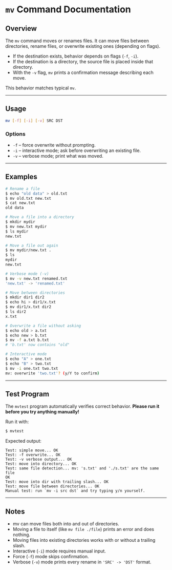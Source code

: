 # `mv` Command Documentation

## Overview

The `mv` command moves or renames files.
It can move files between directories, rename files, or overwrite existing ones (depending on flags).

* If the destination exists, behavior depends on flags (`-f`, `-i`).
* If the destination is a directory, the source file is placed inside that directory.
* With the `-v` flag, `mv` prints a confirmation message describing each move.

This behavior matches typical `mv`.

---

## Usage

```sh
mv [-f] [-i] [-v] SRC DST
```

### Options

* `-f` – force overwrite without prompting.
* `-i` – interactive mode; ask before overwriting an existing file.
* `-v` – verbose mode; print what was moved.

---

## Examples

```sh
# Rename a file
$ echo "old data" > old.txt
$ mv old.txt new.txt
$ cat new.txt
old data

# Move a file into a directory
$ mkdir mydir
$ mv new.txt mydir
$ ls mydir
new.txt

# Move a file out again
$ mv mydir/new.txt .
$ ls
mydir  
new.txt

# Verbose mode (-v)
$ mv -v new.txt renamed.txt
'new.txt' -> 'renamed.txt'

# Move between directories
$ mkdir dir1 dir2
$ echo hi > dir1/x.txt
$ mv dir1/x.txt dir2
$ ls dir2
x.txt

# Overwrite a file without asking
$ echo old > a.txt
$ echo new > b.txt
$ mv -f a.txt b.txt
# 'b.txt' now contains "old"

# Interactive mode
$ echo "A" > one.txt
$ echo "B" > two.txt
$ mv -i one.txt two.txt
mv: overwrite 'two.txt'? (y/Y to confirm)
```

---

## Test Program

The `mvtest` program automatically verifies correct behavior.
**Please run it before you try anything manually!**

Run it with:

```sh
$ mvtest
```

Expected output:

```
Test: simple move... OK
Test: -f overwrite... OK
Test: -v verbose output... OK
Test: move into directory... OK
Test: same file detection... mv: 's.txt' and './s.txt' are the same file
OK
Test: move into dir with trailing slash... OK
Test: move file between directories... OK
Manual test: run `mv -i src dst` and try typing y/n yourself.
```

---

## Notes
* mv can move files both into and out of directories.
* Moving a file to itself (like `mv file ./file`) prints an error and does nothing.
* Moving files into existing directories works with or without a trailing slash.
* Interactive (`-i`) mode requires manual input.
* Force (`-f`) mode skips confirmation.
* Verbose (`-v`) mode prints every rename in `'SRC' -> 'DST'` format.
